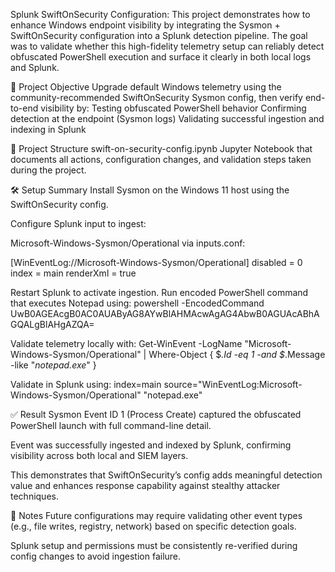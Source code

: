 Splunk SwiftOnSecurity Configuration:
This project demonstrates how to enhance Windows endpoint visibility by integrating the Sysmon + SwiftOnSecurity configuration into a Splunk detection pipeline. The goal was to validate whether this high-fidelity telemetry setup can reliably detect obfuscated PowerShell execution and surface it clearly in both local logs and Splunk.

🔧 Project Objective
Upgrade default Windows telemetry using the community-recommended SwiftOnSecurity Sysmon config, then verify end-to-end visibility by:
Testing obfuscated PowerShell behavior
Confirming detection at the endpoint (Sysmon logs)
Validating successful ingestion and indexing in Splunk

📂 Project Structure
swift-on-security-config.ipynb
Jupyter Notebook that documents all actions, configuration changes, and validation steps taken during the project.

🛠️ Setup Summary
Install Sysmon on the Windows 11 host using the SwiftOnSecurity config.

Configure Splunk input to ingest:


Microsoft-Windows-Sysmon/Operational
via inputs.conf:


[WinEventLog://Microsoft-Windows-Sysmon/Operational]
disabled = 0
index = main
renderXml = true


Restart Splunk to activate ingestion.
Run encoded PowerShell command that executes Notepad using:
powershell -EncodedCommand UwB0AGEAcgB0AC0AUAByAG8AYwBlAHMAcwAgAG4AbwB0AGUAcABhAGQALgBlAHgAZQA=


Validate telemetry locally with:
Get-WinEvent -LogName "Microsoft-Windows-Sysmon/Operational" | 
Where-Object { $_.Id -eq 1 -and $_.Message -like "*notepad.exe*" }



Validate in Splunk using:
index=main source="WinEventLog:Microsoft-Windows-Sysmon/Operational" "notepad.exe"


✅ Result
Sysmon Event ID 1 (Process Create) captured the obfuscated PowerShell launch with full command-line detail.

Event was successfully ingested and indexed by Splunk, confirming visibility across both local and SIEM layers.

This demonstrates that SwiftOnSecurity’s config adds meaningful detection value and enhances response capability against stealthy attacker techniques.

📌 Notes
Future configurations may require validating other event types (e.g., file writes, registry, network) based on specific detection goals.

Splunk setup and permissions must be consistently re-verified during config changes to avoid ingestion failure.

